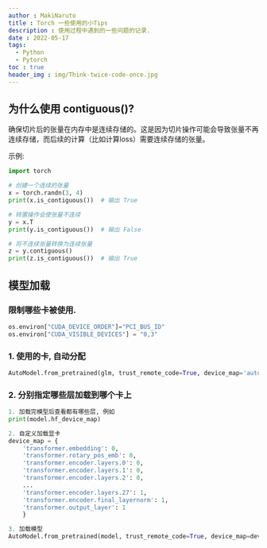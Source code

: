```yaml
---
author : MakiNaruto
title : Torch 一些使用的小Tips
description : 使用过程中遇到的一些问题的记录.
date : 2022-05-17
tags:
  - Python
  - Pytorch
toc : true
header_img : img/Think-twice-code-once.jpg
---
```



## 为什么使用 contiguous()?
确保切片后的张量在内存中是连续存储的。这是因为切片操作可能会导致张量不再连续存储，而后续的计算（比如计算loss）需要连续存储的张量。

示例: 
``` python
import torch

# 创建一个连续的张量
x = torch.randn(3, 4)
print(x.is_contiguous())  # 输出 True

# 转置操作会使张量不连续
y = x.T
print(y.is_contiguous())  # 输出 False

# 将不连续张量转换为连续张量
z = y.contiguous()
print(z.is_contiguous())  # 输出 True
```

## 模型加载
### 限制哪些卡被使用.
```python
os.environ["CUDA_DEVICE_ORDER"]="PCI_BUS_ID"
os.environ["CUDA_VISIBLE_DEVICES"] = "0,3"
```

### 1. 使用的卡, 自动分配
```python
AutoModel.from_pretrained(glm, trust_remote_code=True, device_map='auto')

```

### 2. 分别指定哪些层加载到哪个卡上
```python
1. 加载完模型后查看都有哪些层, 例如
print(model.hf_device_map)

2. 自定义加载显卡
device_map = {
    'transformer.embedding': 0, 
    'transformer.rotary_pos_emb': 0, 
    'transformer.encoder.layers.0': 0, 
    'transformer.encoder.layers.1': 0, 
    'transformer.encoder.layers.2': 0, 
    ...
    'transformer.encoder.layers.27': 1, 
    'transformer.encoder.final_layernorm': 1, 
    'transformer.output_layer': 1
    }

3. 加载模型
AutoModel.from_pretrained(model, trust_remote_code=True, device_map=device_map)
```
